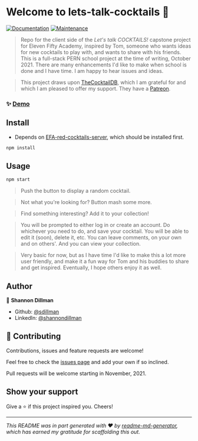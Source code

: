 # Welcome to lets-talk-cocktails 👋
[![Documentation](https://img.shields.io/badge/documentation-yes-brightgreen.svg)](https://github.com/sdillman/EFA-red-cocktails-client#readme)
[![Maintenance](https://img.shields.io/badge/Maintained%3F-yes-green.svg)](https://github.com/sdillman/EFA-red-cocktails-client/graphs/commit-activity)

> Repo for the client side of the _Let's talk COCKTAILS!_ capstone project for Eleven Fifty Academy, inspired by Tom, someone who wants ideas for new cocktails to play with, and wants to share with his friends. This is a full-stack PERN school project at the time of writing, October 2021. There are many enhancements I'd like to make when school is done and I have time. I am happy to hear issues and ideas.

> This project draws upon [TheCocktailDB](https://www.thecocktaildb.com/), which I am grateful for and which I am pleased to offer my support. They have a [Patreon](https://www.patreon.com/thedatadb).

### ✨ [Demo](https://sd-efa-red-lets-talk-cocktails.herokuapp.com)

## Install

* Depends on [EFA-red-cocktails-server](https://github.com/sdillman/EFA-red-cocktails-server), which should be installed first.

```sh
npm install
```

## Usage

```sh
npm start
```
> Push the button to display a random cocktail. 

> Not what you're looking for? Button mash some more.

> Find something interesting? Add it to your collection!

> You will be prompted to either log in or create an account. Do whichever you need to do, and save your cocktail. You will be able to edit it (soon), delete it, etc. You can leave comments, on your own and on others'. And you can view your collection.

> Very basic for now, but as I have time I'd like to make this a lot more user friendly, and make it a fun way for Tom and his buddies to share and get inspired. Eventually, I hope others enjoy it as well.

## Author

👤 **Shannon Dillman**

* Github: [@sdillman](https://github.com/sdillman)
* LinkedIn: [@shannondillman](https://linkedin.com/in/shannondillman)

## 🤝 Contributing

Contributions, issues and feature requests are welcome!

Feel free to check the [issues page](https://github.com/sdillman/EFA-red-cocktails-client/issues) and add your own if so inclined.

Pull requests will be welcome starting in November, 2021.

## Show your support

Give a ⭐️ if this project inspired you. Cheers!


***
_This README was in part generated with ❤️ by [readme-md-generator](https://github.com/kefranabg/readme-md-generator), which has earned my gratitude for scaffolding this out._
